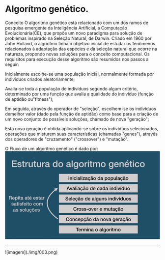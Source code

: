 # Algorítmo genético.


Conceito
O algoritmo genético está relacionado com um dos ramos de pesquisa emergente da Inteligência Artificial, a Computação Evolucionária(CE), que propõe um novo paradigma para solução de problemas inspirado na Seleção Natural, de Darwin.
Criado em 1960 por John Holland, o algoritmo tinha o objetivo inicial de estudar os fenômenos relacionados à adaptação das espécies e da seleção natural que ocorre na natureza, propondo novas soluções para o conceito computacional. Os requisitos para execução desse algoritmo são resumidos nos passos a seguir:

Inicialmente escolhe-se uma população inicial, normalmente formada por indivíduos criados aleatoriamente;

Avalia-se toda a população de indivíduos segundo algum critério, determinado por uma função que avalia a qualidade do indivíduo (função de aptidão ou"fitness");

Em seguida, através do operador de "seleção", escolhem-se os indivíduos demelhor valor (dado pela função de aptidão) como base para a criação de um novo conjunto de possíveis soluções, chamado de nova "geração";

Esta nova geração é obtida aplicando-se sobre os indivíduos selecionados, operações que misturem suas características (chamadas "genes"), através dos operadores de "cruzamento" ("crossover") e "mutação".

O Fluxo de um algorítmo genético é dado por:  
![imagem](./img/002.png)
<hr>
![imagem](./img/003.png)